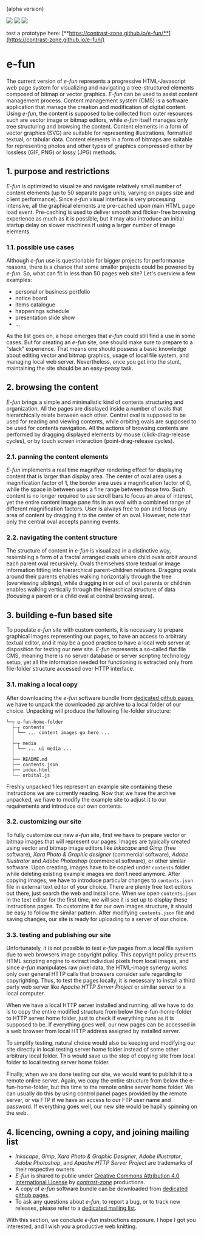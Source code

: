 (alpha version)

![](https://contrast-zone.github.io/e-fun/media/li1.svg) ![](https://contrast-zone.github.io/e-fun/media/li2.svg) ![](https://contrast-zone.github.io/e-fun/media/li3.svg)  

test a prototype here: [**https://contrast-zone.github.io/e-fun/**](https://contrast-zone.github.io/e-fun/)  

# e-fun

The current version of *e-fun* represents a progressive HTML-Javascript web page system for visualizing and navigating a tree-structured elements composed of bitmap or vector graphics. *E-fun* can be used to assist content management process. Content management system (CMS) is a software application that manage the creation and modification of digital content. Using *e-fun*, the content is supposed to be collected from outer resources such are vector image or bitmap editors, while *e-fun* itself manages only tree structuring and browsing the content. Content elements in a form of vector graphics (SVG) are suitable for representing illustrations, formatted textual, or tabular data. Content elements in a form of bitmaps are suitable for representing photos and other types of graphics compressed either by lossless (GIF, PNG) or lossy (JPG) methods.

## 1. purpose and restrictions

*E-fun* is optimized to visualize and navigate relatively small number of content elements (up to 50 separate page units, varying on pages size and client performance). Since *e-fun* visual interface is very processing intensive, all the graphical elements are pre-cached upon main HTML page load event. Pre-caching is used to deliver smooth and flicker-free browsing experience as much as it is possible, but it may also introduce an initial startup delay on slower machines if using a larger number of image elements.

### 1.1. possible use cases

Although *e-fun* use is questionable for bigger projects for performance reasons, there is a chance that some smaller projects could be powered by *e-fun*. So, what can fit in less than 50 pages web site? Let's overview a few examples:

- personal or business portfolio
- notice board
- items catalogue
- happenings schedule
- presentation slide show
- ...

As the list goes on, a hope emerges that *e-fun* could still find a use in some cases. But for creating an *e-fun* site, one should make sure to prepare to a "slack" experience. That means one should possess a basic knowledge about editing vector and bitmap graphics, usage of local file system, and managing local web server. Nevertheless, once you get into the stunt, maintaining the site should be an easy-peasy task.

## 2. browsing the content

*E-fun* brings a simple and minimalistic kind of contents structuring and organization. All the pages are displayed inside a number of ovals that hierarchically relate between each other. Central oval is supposed to be used for reading and viewing contents, while orbiting ovals are supposed to be used for contents navigation. All the actions of browsing contents are performed by dragging displayed elements by mouse (click-drag-release cycles), or by touch screen interaction (point-drag-release cycles).

### 2.1. panning the content elements

*E-fun* implements a real time magnifyer rendering effect for displaying content that is larger than display area. The center of oval area uses a magnification factor of 1, the border area uses a magnification factor of 0, while the space in between uses a fine range between those two. Such content is no longer required to use scroll bars to focus an area of interest, yet the entire content image pane fits in an oval with a combined range of different magnification factors. User is always free to pan and focus any area of content by dragging it to the center of an oval. However, note that only the central oval accepts panning events. 

### 2.2. navigating the content structure

The structure of content in *e-fun* is visualized in a distinctive way, resembling a form of a fractal arranged ovals where child ovals orbit around each parent oval recursively. Ovals themselves store textual or image information fitting into hierarchical parent-children relations. Dragging ovals around their parents enables walking horizontally through the tree (overviewing siblings), while dragging in or out of oval parents or children enables walking vertically through the hierarchical structure of data (focusing a parent or a child oval at central browsing area).

## 3. building e-fun based site

To populate *e-fun* site with custom contents, it is necessary to prepare graphical images representing our pages, to have an access to arbitrary textual editor, and it may be a good practice to have a local web server at disposition for testing our new site. *E-fun* represents a so-called flat file CMS, meaning there is no server database or server scripting technology setup, yet all the information needed for functioning is extracted only from file-folder structure accessed over HTTP interface.

### 3.1. making a local copy

After downloading the *e-fun* software bundle from [dedicated github pages](https://github.com/contrast-zone/e-fun), we have to unpack the downloaded *zip* archive to a local folder of our choice. Unpacking will produce the following file-folder structure:

    └─┬ e-fun-home-folder
      ├─┬ contents
      │ └── ... content images go here ...
      │
      ├─┬ media
      │ └── ... ui media ...
      │
      ├── README.md
      ├── contents.json 
      ├── index.html
      └── orbital.js

Freshly unpacked files represent an example site containing these instructions we are currently reading. Now that we have the archive unpacked, we have to modify the example site to adjust it to our requirements and introduce our own contents.

### 3.2. customizing our site

To fully customize our new *e-fun* site, first we have to prepare vector or bitmap images that will represent our pages. Images are typically created using vector and bitmap image editors like *Inkscape* and *Gimp* (free software), *Xara Photo & Graphic designer* (commercial software), *Adobe Illustrator* and *Adobe Photoshop* (commercial software), or other similar software. Upon creating, images have to be copied under `contents` folder while deleting existing example images we don't need anymore. After copying images, we have to introduce particular changes to `contents.json` file in external text editor of your choice. There are plenty free text editors out there, just search the web and install one. When we open `contents.json` in the text editor for the first time, we will see it is set up to display these instructions pages. To customize it for our own images structure, it should be easy to follow the similar pattern. After modifying `contents.json` file and saving changes, our site is ready for uploading to a server of our choice.

### 3.3. testing and publishing our site

Unfortunately, it is not possible to test *e-fun* pages from a local file system due to web browsers image copyright policy. This copyright policy prevents HTML scripting engine to extract individual pixels from local images, and since *e-fun* manipulates raw pixel data, the HTML-image synergy works only over general HTTP calls that browsers consider safe regarding to copyrighting. Thus, to test the pages locally, it is necessary to install a third party web server like *Apache HTTP Server Project* or similar server to a local computer.

When we have a local HTTP server installed and running, all we have to do is to copy the entire modified structure from below the e-fun-home-folder to HTTP server home folder, just to check if everything runs as it is supposed to be. If everything goes well, our new pages can be accessed in a web browser from local HTTP address assigned by installed server.

To simplify testing, natural choice would also be keeping and modifying our site directly in local testing server home folder instead of some other arbitrary local folder. This would save us the step of copying site from local folder to local testing server home folder.

Finally, when we are done testing our site, we would want to publish it to a remote online server. Again, we copy the entire structure from below the e-fun-home-folder, but this time to the remote online server home folder. We can usually do this by using control panel pages provided by the remote server, or via FTP if we have an access to our FTP user name and password. If everything goes well, our new site would be hapilly spinning on the web.

## 4. licencing, owning a copy, and joining mailing list

- *Inkscape*, *Gimp*, *Xara Photo & Graphic Designer*, *Adobe Illustrator*, *Adobe Photoshop*, and *Apache HTTP Server Project* are trademarks of their respective owners.
- *E-fun* is shared to public under [Creative Commons Attribution 4.0 International License](http://creativecommons.org/licenses/by/4.0/) by [*contrast-zone*](https://github.com/contrast-zone/) productions.
- A copy of *e-fun* software bundle can be downloaded from [dedicated github pages](https://github.com/contrast-zone/e-fun/).
- To ask any questions about *e-fun*, to report a bug, or to track new releases, please refer to a [dedicated mailing list](https://groups.google.com/d/forum/czone-efun).

With this section, we conclude *e-fun* instructions exposure. I hope I got you interested, and I wish you a productive web knitting.

